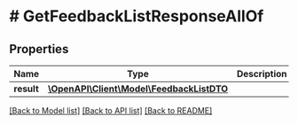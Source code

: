 # # GetFeedbackListResponseAllOf

## Properties

Name | Type | Description | Notes
------------ | ------------- | ------------- | -------------
**result** | [**\OpenAPI\Client\Model\FeedbackListDTO**](FeedbackListDTO.md) |  | [optional]

[[Back to Model list]](../../README.md#models) [[Back to API list]](../../README.md#endpoints) [[Back to README]](../../README.md)
